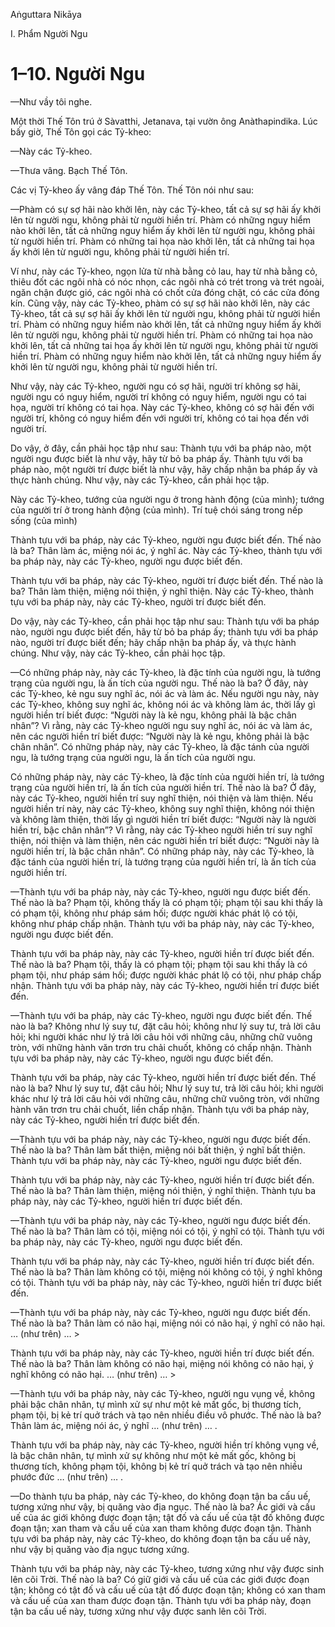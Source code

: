 Aṅguttara Nikāya

I. Phẩm Người Ngu

# 1–10. Người Ngu

—Như vầy tôi nghe.

Một thời Thế Tôn trú ở Sàvatthi, Jetanava, tại vườn ông Anàthapindika. Lúc bấy giờ, Thế Tôn gọi các Tỷ-kheo:

—Này các Tỷ-kheo.

—Thưa vâng. Bạch Thế Tôn.

Các vị Tỷ-kheo ấy vâng đáp Thế Tôn. Thế Tôn nói như sau:

—Phàm có sự sợ hãi nào khởi lên, này các Tỷ-kheo, tất cả sự sợ hãi ấy khởi lên từ người ngu, không phải từ người hiền trí. Phàm có những nguy hiểm nào khởi lên, tất cả những nguy hiểm ấy khởi lên từ người ngu, không phải từ người hiền trí. Phàm có những tai họa nào khởi lên, tất cả những tai họa ấy khởi lên từ người ngu, không phải từ người hiền trí.

Ví như, này các Tỷ-kheo, ngọn lửa từ nhà bằng cỏ lau, hay từ nhà bằng cỏ, thiêu đốt các ngôi nhà có nóc nhọn, các ngôi nhà có trét trong và trét ngoài, ngăn chận được gió, các ngôi nhà có chốt cửa đóng chặt, có các cửa đóng kín. Cũng vậy, này các Tỷ-kheo, phàm có sự sợ hãi nào khởi lên, này các Tỷ-kheo, tất cả sự sợ hãi ấy khởi lên từ người ngu, không phải từ người hiền trí. Phàm có những nguy hiểm nào khởi lên, tất cả những nguy hiểm ấy khởi lên từ người ngu, không phải từ người hiền trí. Phàm có những tai họa nào khởi lên, tất cả những tai họa ấy khởi lên từ người ngu, không phải từ người hiền trí. Phàm có những nguy hiểm nào khởi lên, tất cả những nguy hiểm ấy khởi lên từ người ngu, không phải từ người hiền trí.

Như vậy, này các Tỷ-kheo, người ngu có sợ hãi, người trí không sợ hãi, người ngu có nguy hiểm, người trí không có nguy hiểm, người ngu có tai họa, người trí không có tai họa. Này các Tỷ-kheo, không có sợ hãi đến với người trí, không có nguy hiểm đến với người trí, không có tai họa đến với người trí.

Do vậy, ở đây, cần phải học tập như sau: Thành tựu với ba pháp nào, một người ngu được biết là như vậy, hãy từ bỏ ba pháp ấy. Thành tựu với ba pháp nào, một người trí được biết là như vậy, hãy chấp nhận ba pháp ấy và thực hành chúng. Như vậy, này các Tỷ-kheo, cần phải học tập.

Này các Tỷ-kheo, tướng của người ngu ở trong hành động (của mình); tướng của người trí ở trong hành động (của mình). Trí tuệ chói sáng trong nếp sống (của mình)

Thành tựu với ba pháp, này các Tỷ-kheo, người ngu được biết đến. Thế nào là ba? Thân làm ác, miệng nói ác, ý nghĩ ác. Này các Tỷ-kheo, thành tựu với ba pháp này, này các Tỷ-kheo, người ngu được biết đến.

Thành tựu với ba pháp, này các Tỷ-kheo, người trí được biết đến. Thế nào là ba? Thân làm thiện, miệng nói thiện, ý nghĩ thiện. Này các Tỷ-kheo, thành tựu với ba pháp này, này các Tỷ-kheo, người trí được biết đến.

Do vậy, này các Tỷ-kheo, cần phải học tập như sau: Thành tựu với ba pháp nào, người ngu được biết đến, hãy từ bỏ ba pháp ấy; thành tựu với ba pháp nào, người trí được biết đến; hãy chấp nhận ba pháp ấy, và thực hành chúng. Như vậy, này các Tỷ-kheo, cần phải học tập.

—Có những pháp này, này các Tỷ-kheo, là đặc tính của người ngu, là tướng trạng của người ngu, là ấn tích của người ngu. Thế nào là ba? Ở đây, này các Tỷ-kheo, kẻ ngu suy nghĩ ác, nói ác và làm ác. Nếu người ngu này, này các Tỷ-kheo, không suy nghĩ ác, không nói ác và không làm ác, thời lấy gì người hiền trí biết được: “Người này là kẻ ngu, không phải là bậc chân nhân”? Vì rằng, này các Tỷ-kheo người ngu suy nghĩ ác, nói ác và làm ác, nên các người hiền trí biết được: “Người này là kẻ ngu, không phải là bậc chân nhân”. Có những pháp này, này các Tỷ-kheo, là đặc tánh của người ngu, là tướng trạng của người ngu, là ấn tích của người ngu.

Có những pháp này, này các Tỷ-kheo, là đặc tính của người hiền trí, là tướng trạng của người hiền trí, là ấn tích của người hiền trí. Thế nào là ba? Ở đây, này các Tỷ-kheo, người hiền trí suy nghĩ thiện, nói thiện và làm thiện. Nếu người hiền trí này, này các Tỷ-kheo, không suy nghĩ thiện, không nói thiện và không làm thiện, thời lấy gì người hiền trí biết được: “Người này là người hiền trí, bậc chân nhân”? Vì rằng, này các Tỷ-kheo người hiền trí suy nghĩ thiện, nói thiện và làm thiện, nên các người hiền trí biết được: “Người này là người hiền trí, là bậc chân nhân”. Có những pháp này, này các Tỷ-kheo, là đặc tánh của người hiền trí, là tướng trạng của người hiền trí, là ấn tích của người hiền trí.

—Thành tựu với ba pháp này, này các Tỷ-kheo, người ngu được biết đến. Thế nào là ba? Phạm tội, không thấy là có phạm tội; phạm tội sau khi thấy là có phạm tội, không như pháp sám hối; được người khác phát lộ có tội, không như pháp chấp nhận. Thành tựu với ba pháp này, này các Tỷ-kheo, người ngu được biết đến.

Thành tựu với ba pháp này, này các Tỷ-kheo, người hiền trí được biết đến. Thế nào là ba? Phạm tội, thấy là có phạm tội; phạm tội sau khi thấy là có phạm tội, như pháp sám hối; được người khác phát lộ có tội, như pháp chấp nhận. Thành tựu với ba pháp này, này các Tỷ-kheo, người hiền trí được biết đến.

—Thành tựu với ba pháp, này các Tỷ-kheo, người ngu được biết đến. Thế nào là ba? Không như lý suy tư, đặt câu hỏi; không như lý suy tư, trả lời câu hỏi; khi người khác như lý trả lời câu hỏi với những câu, những chữ vuông tròn, với những hành văn trơn tru chải chuốt, không có chấp nhận. Thành tựu với ba pháp này, này các Tỷ-kheo, người ngu được biết đến.

Thành tựu với ba pháp, này các Tỷ-kheo, người hiền trí được biết đến. Thế nào là ba? Như lý suy tư, đặt câu hỏi; Như lý suy tư, trả lời câu hỏi; khi người khác như lý trả lời câu hỏi với những câu, những chữ vuông tròn, với những hành văn trơn tru chải chuốt, liền chấp nhận. Thành tựu với ba pháp này, này các Tỷ-kheo, người hiền trí được biết đến.

—Thành tựu với ba pháp này, này các Tỷ-kheo, người ngu được biết đến. Thế nào là ba? Thân làm bất thiện, miệng nói bất thiện, ý nghĩ bất thiện. Thành tựu với ba pháp này, này các Tỷ-kheo, người ngu được biết đến.

Thành tựu với ba pháp này, này các Tỷ-kheo, người hiền trí được biết đến. Thế nào là ba? Thân làm thiện, miệng nói thiện, ý nghĩ thiện. Thành tựu ba pháp này, này các Tỷ-kheo, người hiền trí được biết đến.

—Thành tựu với ba pháp này, này các Tỷ-kheo, người ngu được biết đến. Thế nào là ba? Thân làm có tội, miệng nói có tội, ý nghĩ có tội. Thành tựu với ba pháp này, này các Tỷ-kheo, người ngu được biết đến.

Thành tựu với ba pháp này, này các Tỷ-kheo, người hiền trí được biết đến. Thế nào là ba? Thân làm không có tội, miệng nói không có tội, ý nghĩ không có tội. Thành tựu với ba pháp này, này các Tỷ-kheo, người hiền trí được biết đến.

—Thành tựu với ba pháp này, này các Tỷ-kheo, người ngu được biết đến. Thế nào là ba? Thân làm có não hại, miệng nói có não hại, ý nghĩ có não hại. … (như trên) … >

Thành tựu với ba pháp này, này các Tỷ-kheo, người hiền trí được biết đến. Thế nào là ba? Thân làm không có não hại, miệng nói không có não hại, ý nghĩ không có não hại. … (như trên) … >

—Thành tựu với ba pháp này, này các Tỷ-kheo, người ngu vụng về, không phải bậc chân nhân, tự mình xử sự như một kẻ mất gốc, bị thương tích, phạm tội, bị kẻ trí quở trách và tạo nên nhiều điều vô phước. Thế nào là ba? Thân làm ác, miệng nói ác, ý nghĩ … (như trên) … .

Thành tựu với ba pháp này, này các Tỷ-kheo, người hiền trí không vụng về, là bậc chân nhân, tự mình xử sự không như một kẻ mất gốc, không bị thương tích, không phạm tội, không bị kẻ trí quở trách và tạo nên nhiều phước đức … (như trên) … .

—Do thành tựu ba pháp, này các Tỷ-kheo, do không đoạn tận ba cấu uế, tương xứng như vậy, bị quăng vào địa ngục. Thế nào là ba? Ác giới và cấu uế của ác giới không được đoạn tận; tật đố và cấu uế của tật đố không được đoạn tận; xan tham và cấu uế của xan tham không được đoạn tận. Thành tựu với ba pháp này, này các Tỷ-kheo, do không đoạn tận ba cấu uế này, như vậy bị quăng vào địa ngục tương xứng.

Thành tựu với ba pháp này, này các Tỷ-kheo, tương xứng như vậy được sinh lên cõi Trời. Thế nào là ba? Có giữ giới và cấu uế của các giới được đoạn tận; không có tật đố và cấu uế của tật đố được đoạn tận; không có xan tham và cấu uế của xan tham được đoạn tận. Thành tựu với ba pháp này, đoạn tận ba cấu uế này, tương xứng như vậy được sanh lên cõi Trời.

